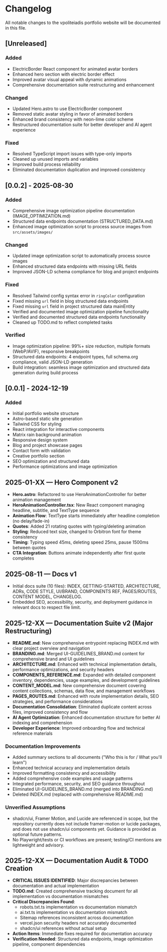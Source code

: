 # Changelog

All notable changes to the vpoliteiadis portfolio website will be documented in this file.

## [Unreleased]

### Added
- ElectricBorder React component for animated avatar borders
- Enhanced hero section with electric border effect
- Improved avatar visual appeal with dynamic animations
- Comprehensive documentation suite restructuring and enhancement

### Changed
- Updated Hero.astro to use ElectricBorder component
- Removed static avatar styling in favor of animated borders
- Enhanced brand consistency with neon-lime color scheme
- Restructured documentation suite for better developer and AI agent experience

### Fixed
- Resolved TypeScript import issues with type-only imports
- Cleaned up unused imports and variables
- Improved build process reliability
- Eliminated documentation duplication and improved consistency

## [0.0.2] - 2025-08-30

### Added
- Comprehensive image optimization pipeline documentation (IMAGE_OPTIMIZATION.md)
- Structured data endpoints documentation (STRUCTURED_DATA.md)
- Enhanced image optimization script to process source images from `src/assets/images/`

### Changed
- Updated image optimization script to automatically process source images
- Enhanced structured data endpoints with missing URL fields
- Improved JSON-LD schema compliance for blog and project endpoints

### Fixed
- Resolved Tailwind config syntax error in `ringColor` configuration
- Fixed missing `url` field in blog structured data endpoints
- Fixed missing `url` field in project structured data mainEntity
- Verified and documented image optimization pipeline functionality
- Verified and documented structured data endpoints functionality
- Cleaned up TODO.md to reflect completed tasks

### Verified
- Image optimization pipeline: 99%+ size reduction, multiple formats (WebP/AVIF), responsive breakpoints
- Structured data endpoints: 4 endpoint types, full schema.org compliance, valid JSON-LD generation
- Build integration: seamless image optimization and structured data generation during build process

## [0.0.1] - 2024-12-19

### Added
- Initial portfolio website structure
- Astro-based static site generation
- Tailwind CSS for styling
- React integration for interactive components
- Matrix rain background animation
- Responsive design system
- Blog and project showcase pages
- Contact form with validation
- Creative portfolio section
- SEO optimization and structured data
- Performance optimizations and image optimization

## 2025-01-XX — Hero Component v2
- **Hero.astro**: Refactored to use HeroAnimationController for better animation management
- **HeroAnimationController.tsx**: New React component managing headline, subtitle, and TextType sequence
- **Animation Flow**: TextType starts immediately after headline completion (no delay/fade-in)
- **Quotes**: Added 21 rotating quotes with typing/deleting animation
- **Styling**: Reduced text size, changed to Orbitron font for theme consistency
- **Timing**: Typing speed 45ms, deleting speed 25ms, pause 1500ms between quotes
- **CTA Integration**: Buttons animate independently after first quote completes

## 2025-08-11 — Docs v1
- Initial docs suite (10 files): INDEX, GETTING-STARTED, ARCHITECTURE, ADRs, CODE STYLE, UI/BRAND, COMPONENTS REF, PAGES/ROUTES, CONTENT MODEL, CHANGELOG.
- Embedded SEO, accessibility, security, and deployment guidance in relevant docs to respect file limit.

## 2025-12-XX — Documentation Suite v2 (Major Restructuring)
- **README.md**: New comprehensive entrypoint replacing INDEX.md with clear project overview and navigation
- **BRANDING.md**: Merged UI-GUIDELINES_BRAND.md content for comprehensive brand and UI guidelines
- **ARCHITECTURE.md**: Enhanced with technical implementation details, performance optimizations, and security headers
- **COMPONENTS_REFERENCE.md**: Expanded with detailed component inventory, dependencies, usage examples, and development guidelines
- **CONTENT_MODEL.md**: New comprehensive document covering content collections, schemas, data flow, and management workflows
- **PAGES_ROUTES.md**: Enhanced with route implementation details, SEO strategies, and performance considerations
- **Documentation Consolidation**: Eliminated duplicate content across files, improved consistency and flow
- **AI Agent Optimization**: Enhanced documentation structure for better AI indexing and comprehension
- **Developer Experience**: Improved onboarding flow and technical reference materials

### Documentation Improvements
- Added summary sections to all documents ("Who this is for / What you'll learn")
- Enhanced technical accuracy and implementation details
- Improved formatting consistency and accessibility
- Added comprehensive code examples and usage patterns
- Integrated performance, security, and SEO guidance throughout
- Eliminated UI-GUIDELINES_BRAND.md (merged into BRANDING.md)
- Deleted INDEX.md (replaced with comprehensive README.md)

### Unverified Assumptions
- shadcn/ui, Framer Motion, and Lucide are referenced in scope, but the repository currently does not include framer-motion or lucide packages, and does not use shadcn/ui components yet. Guidance is provided as optional future patterns.
- No Playwright/tests or CI workflows are present; testing/CI mentions are lightweight and advisory.

## 2025-12-XX — Documentation Audit & TODO Creation
- **CRITICAL ISSUES IDENTIFIED**: Major discrepancies between documentation and actual implementation
- **TODO.md**: Created comprehensive tracking document for all implementation vs documentation mismatches
- **Critical Discrepancies Found**:
  - robots.txt.ts implementation vs documentation mismatch
  - ai.txt.ts implementation vs documentation mismatch  
  - Sitemap references inconsistent across documentation
  - vercel.json security headers not accurately documented
  - shadcn/ui references without actual setup
- **Action Items**: Immediate fixes required for documentation accuracy
- **Verification Needed**: Structured data endpoints, image optimization pipeline, component dependencies
